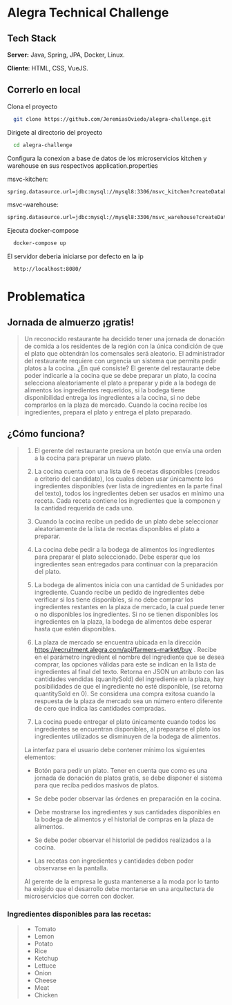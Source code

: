 # Alegra Technical Challenge

## Tech Stack

**Server:** Java, Spring, JPA, Docker, Linux.

**Cliente**: HTML, CSS, VueJS.

## Correrlo en local

Clona el proyecto
```bash
  git clone https://github.com/JeremiasOviedo/alegra-challenge.git
```
Dirigete al directorio del proyecto
```bash
  cd alegra-challenge
```
Configura la conexion a base de datos de los microservicios kitchen y warehouse en sus respectivos application.properties

msvc-kitchen:
```bash
spring.datasource.url=jdbc:mysql://mysql8:3306/msvc_kitchen?createDatabaseIfNotExist=true&autoReconnect=true&useSSL=false&allowPublicKeyRetrieval=true
```
msvc-warehouse:
```bash
spring.datasource.url=jdbc:mysql://mysql8:3306/msvc_warehouse?createDatabaseIfNotExist=true&autoReconnect=true&useSSL=false&allowPublicKeyRetrieval=true
```
Ejecuta docker-compose
```bash
  docker-compose up
```
El servidor deberia iniciarse por defecto en la ip
```bash
  http://localhost:8080/
```


# Problematica

## Jornada de almuerzo ¡gratis!

>Un reconocido restaurante ha decidido tener una jornada de donación de comida a los
residentes de la región con la única condición de que el plato que obtendrán los
comensales será aleatorio. El administrador del restaurante requiere con urgencia un
sistema que permita pedir platos a la cocina.
¿En qué consiste?
El gerente del restaurante debe poder indicarle a la cocina que se debe preparar un
plato, la cocina selecciona aleatoriamente el plato a preparar y pide a la bodega de
alimentos los ingredientes requeridos, si la bodega tiene disponibilidad entrega los
ingredientes a la cocina, si no debe comprarlos en la plaza de mercado. Cuando la cocina
recibe los ingredientes, prepara el plato y entrega el plato preparado.

## ¿Cómo funciona?

>1. El gerente del restaurante presiona un botón que envía una orden a la cocina para
preparar un nuevo plato.
> 
>2. La cocina cuenta con una lista de 6 recetas disponibles (creados a criterio del
candidato), los cuales deben usar únicamente los ingredientes disponibles (ver
lista de ingredientes en la parte final del texto), todos los ingredientes deben ser
usados en mínimo una receta. Cada receta contiene los ingredientes que la
componen y la cantidad requerida de cada uno.
>
>3. Cuando la cocina recibe un pedido de un plato debe seleccionar aleatoriamente
de la lista de recetas disponibles el plato a preparar.
>
>4. La cocina debe pedir a la bodega de alimentos los ingredientes para preparar el
plato seleccionado. Debe esperar que los ingredientes sean entregados para
continuar con la preparación del plato.
>
>5. La bodega de alimentos inicia con una cantidad de 5 unidades por ingrediente.
Cuando recibe un pedido de ingredientes debe verificar si los tiene disponibles, si
no debe comprar los ingredientes restantes en la plaza de mercado, la cual puede
tener o no disponibles los ingredientes. Si no se tienen disponibles los
ingredientes en la plaza, la bodega de alimentos debe esperar hasta que estén
disponibles.
>
>6. La plaza de mercado se encuentra ubicada en la dirección https://recruitment.alegra.com/api/farmers-market/buy . Recibe en el parámetro ingredient el nombre del ingrediente que se desea comprar, las opciones válidas para este se indican en la lista de ingredientes al final del texto. Retorna en JSON un atributo con las cantidades vendidas (quanitySold) del ingrediente en la plaza, hay posibilidades de que el ingrediente no esté disponible, (se retorna quantitySold en 0). Se considera una compra exitosa cuando la respuesta de la plaza de mercado sea un número entero diferente de cero que indica las cantidades compradas.
>
>7. La cocina puede entregar el plato únicamente cuando todos los ingredientes se encuentran disponibles, al prepararse el plato los ingredientes utilizados se
disminuyen de la bodega de alimentos.
>
>La interfaz para el usuario debe contener mínimo los siguientes elementos:
>
>- Botón para pedir un plato. Tener en cuenta que como es una jornada de donación de platos gratis, se debe disponer el sistema para que reciba pedidos masivos de platos.
>
>- Se debe poder observar las órdenes en preparación en la cocina.
>
>- Debe mostrarse los ingredientes y sus cantidades disponibles en la bodega de alimentos y el historial de compras en la plaza de alimentos.
>
>- Se debe poder observar el historial de pedidos realizados a la cocina.
>
>- Las recetas con ingredientes y cantidades deben poder observarse en la pantalla.
>
>Al gerente de la empresa le gusta mantenerse a la moda por lo tanto ha exigido que el
desarrollo debe montarse en una arquitectura de microservicios que corren con docker.
>
### Ingredientes disponibles para las recetas:

>- Tomato
>- Lemon
>- Potato
>- Rice
>- Ketchup
>- Lettuce
>- Onion
>- Cheese
>- Meat
>- Chicken


